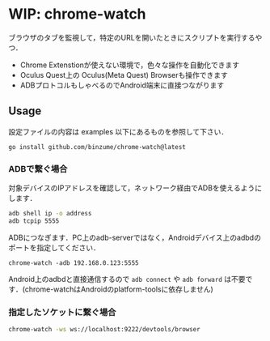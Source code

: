 
# WIP: chrome-watch

ブラウザのタブを監視して，特定のURLを開いたときにスクリプトを実行するやつ．

- Chrome Extenstionが使えない環境で，色々な操作を自動化できます
- Oculus Quest上の Oculus(Meta Quest) Browserも操作できます
- ADBプロトコルもしゃべるのでAndroid端末に直接つながります

## Usage

設定ファイルの内容は examples 以下にあるものを参照して下さい．

```
go install github.com/binzume/chrome-watch@latest
```

### ADBで繋ぐ場合

対象デバイスのIPアドレスを確認して，ネットワーク経由でADBを使えるようにします．

```bash
adb shell ip -o address
adb tcpip 5555
```

ADBにつなぎます．PC上のadb-serverではなく，Androidデバイス上のadbdのポートを指定してください．

```
chrome-watch -adb 192.168.0.123:5555
```

Android上のadbdと直接通信するので `adb connect` や `adb forward` は不要です．(chrome-watchはAndroidのplatform-toolsに依存しません)


### 指定したソケットに繋ぐ場合


```bash
chrome-watch -ws ws://localhost:9222/devtools/browser
```

